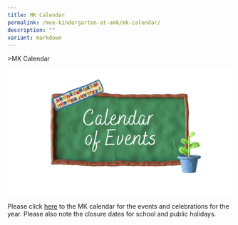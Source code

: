 ```yaml
---
title: MK Calendar
permalink: /moe-kindergarten-at-amk/mk-calendar/
description: ""
variant: markdown
---
```

&gt;MK Calendar

![](/images/MOE%20Kindergarten/Calendar%20of%20Event%201.jpg)

Please click [here](/files/MK/2024___Calendar_of_Events__MK_.pdf) to the MK calendar for the events and celebrations for the year. Please also note the closure dates for school and public holidays.

